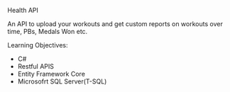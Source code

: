 Health API

An API to upload your workouts and get custom reports on workouts over time, PBs, Medals Won etc.

Learning Objectives:

- C#
- Restful APIS
- Entity Framework Core
- Microsofrt SQL Server(T-SQL)
